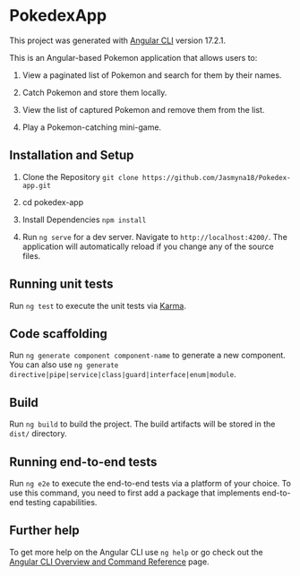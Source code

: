 # PokedexApp

This project was generated with [Angular CLI](https://github.com/angular/angular-cli) version 17.2.1.

This is an Angular-based Pokemon application that allows users to:

1. View a paginated list of Pokemon and search for them by their names.

2. Catch Pokemon and store them locally.

3. View the list of captured Pokemon and remove them from the list.

4. Play a Pokemon-catching mini-game.

## Installation and Setup

1. Clone the Repository `git clone https://github.com/Jasmyna18/Pokedex-app.git`

2. cd pokedex-app

3. Install Dependencies `npm install`

4. Run `ng serve` for a dev server. Navigate to `http://localhost:4200/`. The application will automatically reload if you change any of the source files.

## Running unit tests

Run `ng test` to execute the unit tests via [Karma](https://karma-runner.github.io).

## Code scaffolding

Run `ng generate component component-name` to generate a new component. You can also use `ng generate directive|pipe|service|class|guard|interface|enum|module`.

## Build

Run `ng build` to build the project. The build artifacts will be stored in the `dist/` directory.


## Running end-to-end tests

Run `ng e2e` to execute the end-to-end tests via a platform of your choice. To use this command, you need to first add a package that implements end-to-end testing capabilities.

## Further help

To get more help on the Angular CLI use `ng help` or go check out the [Angular CLI Overview and Command Reference](https://angular.io/cli) page.

